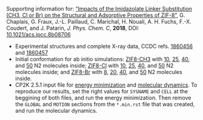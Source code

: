 Supporting information for: [“Impacts of the Imidazolate Linker Substitution (CH3, Cl or Br) on the Structural and Adsorptive Properties of ZIF-8”](https://doi.org/10.1021/acs.jpcc.8b08706), G. Chaplais, G. Fraux, J.-L. Paillaud, C. Marichal, H. Nouali, A. H. Fuchs, F.-X. Coudert, and J. Patarin, _J. Phys. Chem. C_, **2018**, DOI: [10.1021/acs.jpcc.8b08706](https://doi.org/10.1021/acs.jpcc.8b08706)

- Experimental structures and complete X-ray data, CCDC refs. [1860456](1860456.cif) and [1860457](1860457.cif)
- Initial conformation for ab initio simulations: [ZIF8-CH3](ZIF-CH3.pdb) with
  [10](ZIF-CH3-10.pdb), [25](ZIF-CH3-25.pdb), [40](ZIF-CH3-40.pdb), and
  [50](ZIF-CH3-50.pdb) N2 molecules inside; [ZIF8-Cl](ZIF-Cl.pdb) with
  [10](ZIF-Cl-10.pdb), [25](ZIF-Cl-25.pdb), [40](ZIF-Cl-40.pdb), and
  [50](ZIF-Cl-50.pdb) N2 molecules inside; and [ZIF8-Br](ZIF-Br.pdb) with
  [8](ZIF-Br-8.pdb), [20](ZIF-Br-20.pdb), [40](ZIF-Br-40.pdb), and
  [50](ZIF-Br-50.pdb) N2 molecules inside.
- CP2K 2.5.1 input file for [energy minimization](minimize.in) and [molecular
  dynamics](md.in). To reproduce our results, set the right values for `SYSNAME`
  and `CELL` at the beggining of both files, and run the energy minimization.
  Then remove the `GLOBAL` and `MOTION` sections from the `*.min.rst` file that
  was created, and run the molecular dynamics.
